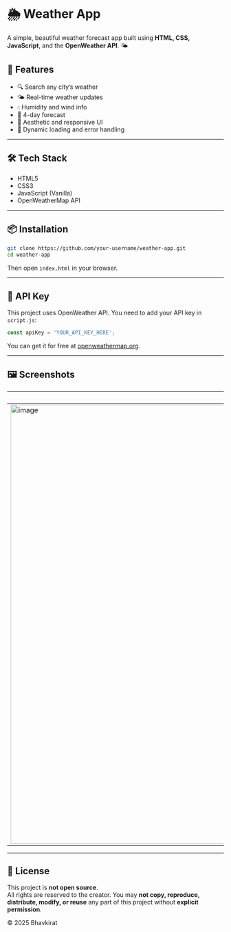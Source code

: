 # 🌦️ Weather App
A simple, beautiful weather forecast app built using **HTML, CSS, JavaScript**, and the **OpenWeather API**. 🌤️

## 🚀 Features

- 🔍 Search any city’s weather
- 🌤️ Real-time weather updates
- 💧 Humidity and wind info
- 📅 4-day forecast
- 🌈 Aesthetic and responsive UI
- 🔁 Dynamic loading and error handling

---

## 🛠️ Tech Stack

- HTML5
- CSS3
- JavaScript (Vanilla)
- OpenWeatherMap API

---

## 📦 Installation

```bash
git clone https://github.com/your-username/weather-app.git
cd weather-app
```

Then open `index.html` in your browser.

---

## 🔑 API Key

This project uses OpenWeather API. You need to add your API key in `script.js`:

```js
const apiKey = 'YOUR_API_KEY_HERE';
```

You can get it for free at [openweathermap.org](https://openweathermap.org/api).

---

## 🖼️ Screenshots

| Main Screen | Not Found | Forecast |
|-------------|-----------|----------|
| <img width="1920" height="1020" alt="image" src="https://github.com/user-attachments/assets/a98d64b9-76f4-4f9e-b98f-0460837da793" />| <img width="1920" height="1020" alt="image" src="https://github.com/user-attachments/assets/f2c0904b-093c-4986-b59e-3c6b88b693b6" />| <img width="1920" height="1020" alt="image" src="https://github.com/user-attachments/assets/2ff62e89-02f4-4c60-8fb9-f2db8fbcfae0" />|

---

## 📄 License

This project is **not open source**.  
All rights are reserved to the creator. You may **not copy, reproduce, distribute, modify, or reuse** any part of this project without **explicit permission**.

© 2025 Bhavkirat
